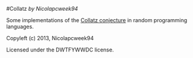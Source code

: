 #Collatz
*by Nicolapcweek94*

Some implementations of the [Collatz conjecture](https://en.wikipedia.org/wiki/Collatz_conjecture) in random programming languages.

Copyleft (c) 2013, Nicolapcweek94  

Licensed under the DWTFYWWDC license.
